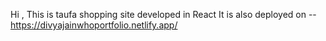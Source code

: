 Hi , This is taufa shopping site developed in React
It is also deployed on -- https://divyajainwhoportfolio.netlify.app/
